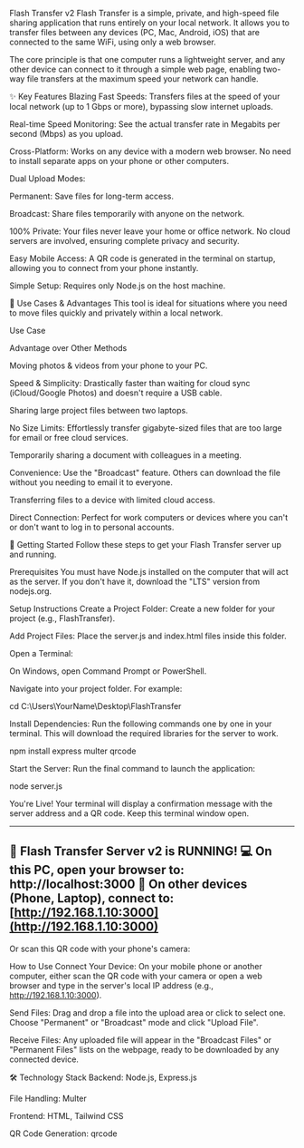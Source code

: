 Flash Transfer v2
Flash Transfer is a simple, private, and high-speed file sharing application that runs entirely on your local network. It allows you to transfer files between any devices (PC, Mac, Android, iOS) that are connected to the same WiFi, using only a web browser.

The core principle is that one computer runs a lightweight server, and any other device can connect to it through a simple web page, enabling two-way file transfers at the maximum speed your network can handle.

✨ Key Features
Blazing Fast Speeds: Transfers files at the speed of your local network (up to 1 Gbps or more), bypassing slow internet uploads.

Real-time Speed Monitoring: See the actual transfer rate in Megabits per second (Mbps) as you upload.

Cross-Platform: Works on any device with a modern web browser. No need to install separate apps on your phone or other computers.

Dual Upload Modes:

Permanent: Save files for long-term access.

Broadcast: Share files temporarily with anyone on the network.

100% Private: Your files never leave your home or office network. No cloud servers are involved, ensuring complete privacy and security.

Easy Mobile Access: A QR code is generated in the terminal on startup, allowing you to connect from your phone instantly.

Simple Setup: Requires only Node.js on the host machine.

🎯 Use Cases & Advantages
This tool is ideal for situations where you need to move files quickly and privately within a local network.

Use Case

Advantage over Other Methods

Moving photos & videos from your phone to your PC.

Speed & Simplicity: Drastically faster than waiting for cloud sync (iCloud/Google Photos) and doesn't require a USB cable.

Sharing large project files between two laptops.

No Size Limits: Effortlessly transfer gigabyte-sized files that are too large for email or free cloud services.

Temporarily sharing a document with colleagues in a meeting.

Convenience: Use the "Broadcast" feature. Others can download the file without you needing to email it to everyone.

Transferring files to a device with limited cloud access.

Direct Connection: Perfect for work computers or devices where you can't or don't want to log in to personal accounts.

🚀 Getting Started
Follow these steps to get your Flash Transfer server up and running.

Prerequisites
You must have Node.js installed on the computer that will act as the server. If you don't have it, download the "LTS" version from nodejs.org.

Setup Instructions
Create a Project Folder: Create a new folder for your project (e.g., FlashTransfer).

Add Project Files: Place the server.js and index.html files inside this folder.

Open a Terminal:

On Windows, open Command Prompt or PowerShell.

Navigate into your project folder. For example:

cd C:\Users\YourName\Desktop\FlashTransfer

Install Dependencies: Run the following commands one by one in your terminal. This will download the required libraries for the server to work.

npm install express multer qrcode

Start the Server: Run the final command to launch the application:

node server.js

You're Live! Your terminal will display a confirmation message with the server address and a QR code. Keep this terminal window open.

-------------------------------------------
🚀 Flash Transfer Server v2 is RUNNING!
💻 On this PC, open your browser to: http://localhost:3000
📱 On other devices (Phone, Laptop), connect to: [http://192.168.1.10:3000](http://192.168.1.10:3000)
-------------------------------------------
Or scan this QR code with your phone's camera:
<QR code appears here>

How to Use
Connect Your Device: On your mobile phone or another computer, either scan the QR code with your camera or open a web browser and type in the server's local IP address (e.g., http://192.168.1.10:3000).

Send Files: Drag and drop a file into the upload area or click to select one. Choose "Permanent" or "Broadcast" mode and click "Upload File".

Receive Files: Any uploaded file will appear in the "Broadcast Files" or "Permanent Files" lists on the webpage, ready to be downloaded by any connected device.

🛠️ Technology Stack
Backend: Node.js, Express.js

File Handling: Multer

Frontend: HTML, Tailwind CSS

QR Code Generation: qrcode
